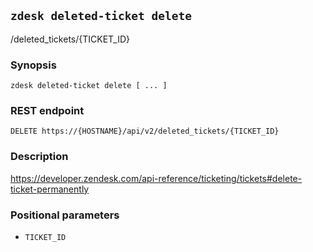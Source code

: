 ## `zdesk deleted-ticket delete`

/deleted_tickets/{TICKET_ID}

### Synopsis

    zdesk deleted-ticket delete [ ... ]

### REST endpoint

    DELETE https://{HOSTNAME}/api/v2/deleted_tickets/{TICKET_ID}

### Description

https://developer.zendesk.com/api-reference/ticketing/tickets#delete-ticket-permanently

### Positional parameters

* `TICKET_ID`

